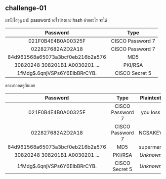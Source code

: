 ## challenge-01

มานั่งไล่ๆดู มามี password อะไรบ้างและ hash ด้วยอะไร
จะได้

|             Password             |       Type       |
| :------------------------------: | :--------------: |
|        021F0B4E4B0A00325F        | CISCO Password 7 |
|         022827682A2D2A18         | CISCO Password 7 |
| 84d961568a65073a3bcf0eb216b2a576 |       MD5        |
|  30820248 308201B1 A0030201 ...  |     PKI/RSA      |
|  $1$fMdg$.6qnjVSPs6Y6EIbBRrCYB.  |  CISCO Secret 5  |

ลองมาถอดดูกันเลย

|             Password             |       Type       | Plaintext |
| :------------------------------: | :--------------: | :-------: |
|        021F0B4E4B0A00325F        | CISCO Password 7 | you loss  |
|         022827682A2D2A18         | CISCO Password 7 |  NCSAKEY  |
| 84d961568a65073a3bcf0eb216b2a576 |       MD5        | superman  |
|  30820248 308201B1 A0030201 ...  |     PKI/RSA      | _Unknown_ |
|  $1$fMdg$.6qnjVSPs6Y6EIbBRrCYB.  |  CISCO Secret 5  | _Unknown_ |
